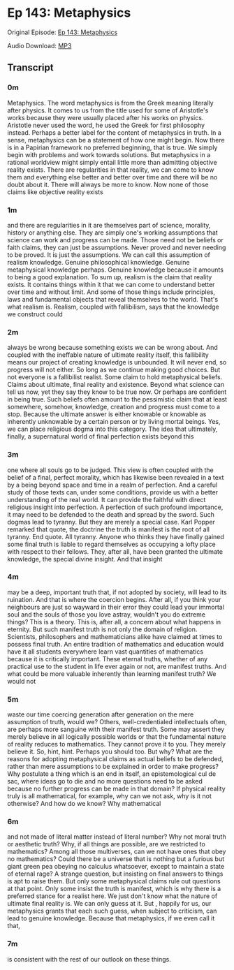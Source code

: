 # Ep 143: Metaphysics

Original Episode: [Ep 143: Metaphysics](https://www.podbean.com/site/EpisodeDownload/PB12BA763Z2PS8)

Audio Download: [MP3](https://mcdn.podbean.com/mf/download/ss24fq/Metaphysics_Podcast7yrfh.mp3)

## Transcript

### 0m

Metaphysics. The word metaphysics is from the Greek meaning literally after physics. It comes to us from the title used for some of Aristotle's works because they were usually placed after his works on physics. Aristotle never used the word, he used the Greek for first philosophy instead. Perhaps a better label for the content of metaphysics in truth. In a sense, metaphysics can be a statement of how one might begin. Now there is in a Papirian framework no preferred beginning, that is true. We simply begin with problems and work towards solutions. But metaphysics in a rational worldview might simply entail little more than admitting objective reality exists. There are regularities in that reality, we can come to know them and everything else better and better over time and there will be no doubt about it. There will always be more to know. Now none of those claims like objective reality exists

### 1m

and there are regularities in it are themselves part of science, morality, history or anything else. They are simply one's working assumptions that science can work and progress can be made. Those need not be beliefs or faith claims, they can just be assumptions. Never proved and never needing to be proved. It is just the assumptions. We can call this assumption of realism knowledge. Genuine philosophical knowledge. Genuine metaphysical knowledge perhaps. Genuine knowledge because it amounts to being a good explanation. To sum up, realism is the claim that reality exists. It contains things within it that we can come to understand better over time and without limit. And some of those things include principles, laws and fundamental objects that reveal themselves to the world. That's what realism is. Realism, coupled with fallibilism, says that the knowledge we construct could

### 2m

always be wrong because something exists we can be wrong about. And coupled with the ineffable nature of ultimate reality itself, this fallibility means our project of creating knowledge is unbounded. It will never end, so progress will not either. So long as we continue making good choices. But not everyone is a fallibilist realist. Some claim to hold metaphysical beliefs. Claims about ultimate, final reality and existence. Beyond what science can tell us now, yet they say they know to be true now. Or perhaps are confident in being true. Such beliefs often amount to the pessimistic claim that at least somewhere, somehow, knowledge, creation and progress must come to a stop. Because the ultimate answer is either knowable or knowable as inherently unknowable by a certain person or by living mortal beings. Yes, we can place religious dogma into this category. The idea that ultimately, finally, a supernatural world of final perfection exists beyond this

### 3m

one where all souls go to be judged. This view is often coupled with the belief of a final, perfect morality, which has likewise been revealed in a text by a being beyond space and time in a realm of perfection. And a careful study of those texts can, under some conditions, provide us with a better understanding of the real world. It can provide the faithful with direct religious insight into perfection. A perfection of such profound importance, it may need to be defended to the death and spread by the sword. Such dogmas lead to tyranny. But they are merely a special case. Karl Popper remarked that quote, the doctrine the truth is manifest is the root of all tyranny. End quote. All tyranny. Anyone who thinks they have finally gained some final truth is liable to regard themselves as occupying a lofty place with respect to their fellows. They, after all, have been granted the ultimate knowledge, the special divine insight. And that insight

### 4m

may be a deep, important truth that, if not adopted by society, will lead to its ruination. And that is where the coercion begins. After all, if you think your neighbours are just so wayward in their error they could lead your immortal soul and the souls of those you love astray, wouldn't you do extreme things? This is a theory. This is, after all, a concern about what happens in eternity. But such manifest truth is not only the domain of religion. Scientists, philosophers and mathematicians alike have claimed at times to possess final truth. An entire tradition of mathematics and education would have it all students everywhere learn vast quantities of mathematics because it is critically important. These eternal truths, whether of any practical use to the student in life ever again or not, are manifest truths. And what could be more valuable inherently than learning manifest truth? We would not

### 5m

waste our time coercing generation after generation on the mere assumption of truth, would we? Others, well-credentialed intellectuals often, are perhaps more sanguine with their manifest truth. Some may assert they merely believe in all logically possible worlds or that the fundamental nature of reality reduces to mathematics. They cannot prove it to you. They merely believe it. So, hint, hint. Perhaps you should too. But why? What are the reasons for adopting metaphysical claims as actual beliefs to be defended, rather than mere assumptions to be explained in order to make progress? Why postulate a thing which is an end in itself, an epistemological cul de sac, where ideas go to die and no more questions need to be asked because no further progress can be made in that domain? If physical reality truly is all mathematical, for example, why can we not ask, why is it not otherwise? And how do we know? Why mathematical

### 6m

and not made of literal matter instead of literal number? Why not moral truth or aesthetic truth? Why, if all things are possible, are we restricted to mathematics? Among all those multiverses, can we not have ones that obey no mathematics? Could there be a universe that is nothing but a furious but giant green pea obeying no calculus whatsoever, except to maintain a state of eternal rage? A strange question, but insisting on final answers to things is apt to raise them. But only some metaphysical claims rule out questions at that point. Only some insist the truth is manifest, which is why there is a preferred stance for a realist here. We just don't know what the nature of ultimate final reality is. We can only guess at it. But , happily for us, our metaphysics grants that each such guess, when subject to criticism, can lead to genuine knowledge. Because that metaphysics, if we even call it that,

### 7m

is consistent with the rest of our outlook on these things.

